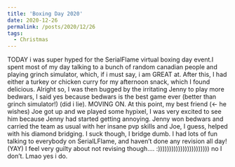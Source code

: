 ```yaml
---
title: 'Boxing Day 2020'
date: 2020-12-26
permalink: /posts/2020/12/26
tags:
  - Christmas
---
```


TODAY i was super hyped for the SerialFlame virtual boxing day event.I spent most of my day talking to a bunch of random canadian people and playing grinch simulator, which, if i must say, i am GREAT at. After this, I had either a turkey or chicken curry for my afternoon snack, which I found delicious. Alright so, I was then bugged by the irritating Jenny to play more bedwars, I said yes because bedwars is the best game ever (better than grinch simulator!) (did i lie). MOVING ON. At this point, my best friend (<- he wishes) Joe got up and we played some hypixel, I was very excited to see him because Jenny had started getting annoying. Jenny won bedwars and carried the team as usual with her insane pvp skills and Joe, I guess, helped with his diamond bridging. I suck though, I bridge dumb. I had lots of fun talking to everybody on SerialLFlame, and haven’t done any revision all day! (YAY) I feel very guilty about not revising though.... :))))))))))))))))))))))) no I don’t. Lmao yes i do.
